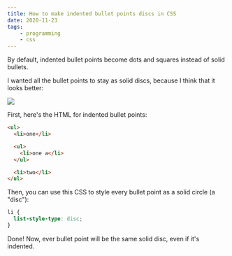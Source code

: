 ```yaml
---
title: How to make indented bullet points discs in CSS
date: 2020-11-23
tags:
    - programming
    - css
---
```

By default, indented bullet points become dots and squares instead of solid bullets.

I wanted all the bullet points to stay as solid discs, because I think that it looks better:

![](/assets/bullet-point-discs.png)

First, here's the HTML for indented bullet points:

```html
<ul>
  <li>one</li>

  <ul>
    <li>one a</li>
  </ul>

  <li>two</li>
</ul>
```

Then, you can use this CSS to style every bullet point as a solid circle (a "disc"):

```css
li {
  list-style-type: disc;
}
```

Done! Now, ever bullet point will be the same solid disc, even if it's indented.

